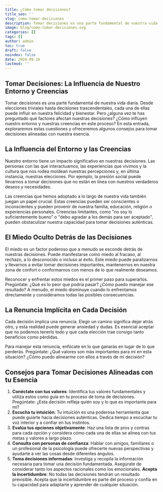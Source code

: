```yaml
---
title: ¿Cómo tomar decisiones?
title_seo: ''
slug: como-tomar-decisiones
description: Tomar decisiones es una parte fundamental de nuestra vida diaria. Desde elecciones triviales hasta decisiones trascendentales, cada una de ellas puede...
image: blog/como-tomar-decisiones.svg
categories: []
tags: []
author: admin
toc: true
draft: false
noindex: false
date: 2024-09-26
lastmod: ''
---
```


## Tomar Decisiones: La Influencia de Nuestro Entorno y Creencias

Tomar decisiones es una parte fundamental de nuestra vida diaria. Desde elecciones triviales hasta decisiones trascendentales, cada una de ellas puede influir en nuestra felicidad y bienestar. Pero ¿alguna vez te has preguntado qué factores afectan nuestras decisiones? ¿Cómo influyen nuestro entorno y nuestras creencias en este proceso? En esta entrada, exploraremos estas cuestiones y ofreceremos algunos consejos para tomar decisiones alineadas con nuestra esencia.

## La Influencia del Entorno y las Creencias

Nuestro entorno tiene un impacto significativo en nuestras decisiones. Las personas con las que interactuamos, las experiencias que vivimos y la cultura que nos rodea moldean nuestras percepciones y, en última instancia, nuestras elecciones. Por ejemplo, la presión social puede llevarnos a tomar decisiones que no están en línea con nuestros verdaderos deseos y necesidades.

Las creencias que hemos adoptado a lo largo de nuestra vida también juegan un papel crucial. Estas creencias pueden ser conscientes o inconscientes y pueden provenir de nuestra familia, educación, religión o experiencias personales. Creencias limitantes, como "no soy lo suficientemente bueno" o "debo agradar a los demás para ser aceptado", pueden obstaculizar nuestra capacidad para tomar decisiones auténticas.

## El Miedo Oculto Detrás de las Decisiones

El miedo es un factor poderoso que a menudo se esconde detrás de nuestras decisiones. Puede manifestarse como miedo al fracaso, al rechazo, a lo desconocido o incluso al éxito. Este miedo puede paralizarnos y llevarnos a evitar tomar decisiones importantes, mantenernos en nuestra zona de confort o conformarnos con menos de lo que realmente deseamos.

Reconocer y enfrentar estos miedos es el primer paso para superarlos. Pregúntate: ¿Qué es lo peor que podría pasar? ¿Cómo puedo manejar ese resultado? A menudo, el miedo disminuye cuando lo enfrentamos directamente y consideramos todas las posibles consecuencias.

## La Renuncia Implícita en Cada Decisión

Cada decisión implica una renuncia. Elegir un camino significa dejar atrás otro, y esta realidad puede generar ansiedad y dudas. Es esencial aceptar que no podemos tenerlo todo y que cada elección trae consigo tanto beneficios como pérdidas.

Para manejar esta renuncia, enfócate en lo que ganarás en lugar de lo que perderás. Pregúntate: ¿Qué valores son más importantes para mí en esta situación? ¿Cómo puedo alinearme con ellos a través de mi decisión?

## Consejos para Tomar Decisiones Alineadas con tu Esencia

1. **Conéctate con tus valores**: Identifica tus valores fundamentales y utiliza estos como guía en tu proceso de toma de decisiones. Pregúntate: ¿Esta decisión refleja quién soy y lo que es importante para mí?
2. **Escucha tu intuición**: Tu intuición es una poderosa herramienta que puede guiarte hacia decisiones auténticas. Dedica tiempo a escuchar tu voz interior y a confiar en tus instintos.
3. **Evalúa tus opciones objetivamente**: Haz una lista de pros y contras para cada opción y considera cómo cada una de ellas se alinea con tus metas y valores a largo plazo.
4. **Consulta con personas de confianza**: Hablar con amigos, familiares o un profesional de la psicología puede ofrecerte nuevas perspectivas y ayudarte a ver las cosas desde diferentes ángulos.
5. **Toma decisiones informadas**: Investiga y recopila la información necesaria para tomar una decisión fundamentada. Asegúrate de considerar tanto los aspectos racionales como los emocionales.
**Acepta la incertidumbre**: No todas las decisiones tendrán un resultado previsible. Acepta que la incertidumbre es parte del proceso y confía en tu capacidad para adaptarte y aprender de cualquier situación.
